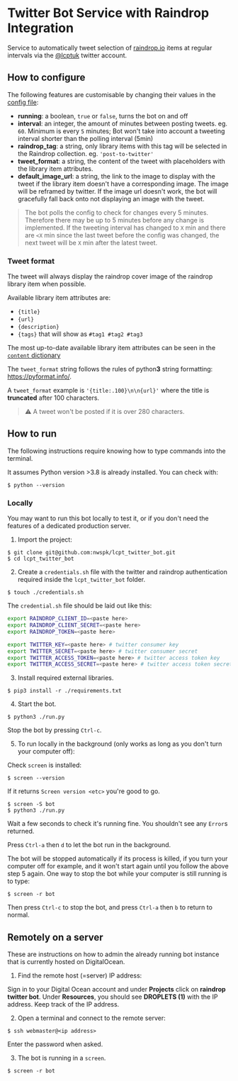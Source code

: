 Twitter Bot Service with Raindrop Integration
===

Service to automatically tweet selection of [raindrop.io](https://raindrop.io) items at regular intervals via the [@lcptuk](https://twitter.com/lcptuk) twitter account.


How to configure
---

The following features are customisable by changing their values in the [config file](https://github.com/nwspk/lcpt_twitter_bot/blob/main/config.yml):

- **running**: a boolean, `true` or `false`, turns the bot on and off
- **interval**: an integer, the amount of minutes between posting tweets. eg. `60`. Minimum is every `5` minutes; Bot won't take into account a tweeting interval shorter than the polling interval (5min)
- **raindrop_tag**: a string, only library items with this tag will be selected in the Raindrop collection. eg. `'post-to-twitter'`
- **tweet_format**: a string, the content of the tweet with placeholders with the library item attributes.
- **default_image_url**: a string, the link to the image to display with the tweet if the library item doesn't have a corresponding image. The image will be reframed by twitter. If the image url doesn't work, the bot will gracefully fall back onto not displaying an image with the tweet.

> The bot polls the config to check for changes every 5 minutes. Therefore there may be up to 5 minutes before any change is implemented. If the tweeting interval has changed to `X` min and there are `<X` min since the last tweet before the config was changed, the next tweet will be `X` min after the latest tweet.

### Tweet format

The tweet will always display the raindrop cover image of the raindrop library item when possible.

Available library item attributes are:
  - `{title}`
  - `{url}`
  - `{description}`
  - `{tags}` that will show as `#tag1 #tag2 #tag3`

The most up-to-date available library item attributes can be seen in the [`content` dictionary](https://github.com/nwspk/lcpt_twitter_bot/blob/a0681d91434cb187693a108b011c569ee936a0e3/fetch_from_raindrop.py#L97-L102)

The `tweet_format` string follows the rules of python**3** string formatting: https://pyformat.info/.

A `tweet_format` example is `'{title:.100}\n\n{url}'` where the title is **truncated** after 100 characters.

> :warning: A tweet won't be posted if it is over 280 characters.


How to run
---

The following instructions require knowing how to type commands into the terminal.

It assumes Python version >3.8 is already installed.
You can check with:

```shell
$ python --version
```

### Locally

You may want to run this bot locally to test it, or if you don't need the features of a dedicated production server.

1. Import the project:

  ```shell
  $ git clone git@github.com:nwspk/lcpt_twitter_bot.git
  $ cd lcpt_twitter_bot
  ```

2. Create a `credentials.sh` file with the twitter and raindrop authentication required inside the `lcpt_twitter_bot` folder.

  ```shell
  $ touch ./credentials.sh
  ```

  The `credential.sh` file should be laid out like this:

  ```sh
  export RAINDROP_CLIENT_ID=<paste here>
  export RAINDROP_CLIENT_SECRET=<paste here>
  export RAINDROP_TOKEN=<paste here>

  export TWITTER_KEY=<paste here> # twitter consumer key
  export TWITTER_SECRET=<paste here> # twitter consumer secret
  export TWITTER_ACCESS_TOKEN=<paste here> # twitter access token key
  export TWITTER_ACCESS_SECRET=<paste here> # twitter access token secret
  ```

3. Install required external libraries.

  ```shell
  $ pip3 install -r ./requirements.txt
  ```

4. Start the bot.

  ```shell
  $ python3 ./run.py
  ```

  Stop the bot by pressing `Ctrl-c`.

5. To run locally in the background (only works as long as you don't turn your computer off):

  Check `screen` is installed:

  ```shell
  $ screen --version
  ```

  If it returns `Screen version <etc>` you're good to go.

  ```shell
  $ screen -S bot
  $ python3 ./run.py
  ```

  Wait a few seconds to check it's running fine. You shouldn't see any `Error`s returned.

  Press `Ctrl-a` then `d` to let the bot run in the background.

  The bot will be stopped automatically if its process is killed, if you turn your computer off for example, and it won't start again until you follow the above step 5 again.
  One way to stop the bot while your computer is still running is to type:

  ```shell
  $ screen -r bot
  ```

  Then press `Ctrl-c` to stop the bot, and press `Ctrl-a` then `b` to return to normal.


Remotely on a server
---

These are instructions on how to admin the already running bot instance that is currently hosted on DigitalOcean.

1. Find the remote host (=server) IP address:

  Sign in to your Digital Ocean account and under **Projects** click on **raindrop twitter bot**. Under **Resources**, you should see **DROPLETS (1)** with the IP address. Keep track of the IP address.

2. Open a terminal and connect to the remote server:

  ```shell
  $ ssh webmaster@<ip address>
  ```

  Enter the password when asked.

3. The bot is running in a `screen`.

  ```shell
  $ screen -r bot
  ```

